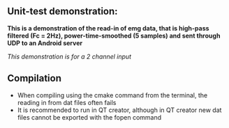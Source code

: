## Unit-test demonstration: 
**This is a demonstration of the read-in of emg data, that is high-pass filtered (Fc = 2Hz), power-time-smoothed (5 samples) and sent through UDP to an Android server**

*This demonstration is for a 2 channel input*

## Compilation
- When compiling using the cmake command from the terminal, the reading in from dat files often fails
- It is recommended to run in QT creator, although in QT creator new dat files cannot be exported with the fopen command
